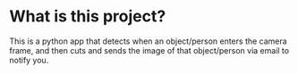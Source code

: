 # What is this project?

This is a python app that detects when an object/person enters the camera frame, and then cuts and sends the image of that object/person via email to notify you.
